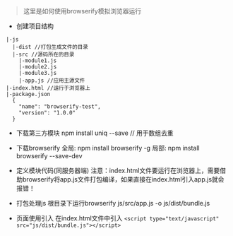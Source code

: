 > 这里是如何使用browserify模拟浏览器运行

- 创建项目结构

```
|-js
  |-dist //打包生成文件的目录
  |-src //源码所在的目录
    |-module1.js
    |-module2.js
    |-module3.js
    |-app.js //应用主源文件
|-index.html //运行于浏览器上
|-package.json
  {
    "name": "browserify-test",
    "version": "1.0.0"
  }
```
- 下载第三方模块
npm install uniq --save // 用于数组去重
- 下载browserify
全局: npm install browserify -g
局部: npm install browserify --save-dev

- 定义模块代码(同服务器端)
注意：index.html文件要运行在浏览器上，需要借助browserify将app.js文件打包编译，如果直接在index.html引入app.js就会报错！

- 打包处理js
根目录下运行browserify js/src/app.js -o js/dist/bundle.js

- 页面使用引入
在index.html文件中引入
`<script type="text/javascript" src="js/dist/bundle.js"></script>`